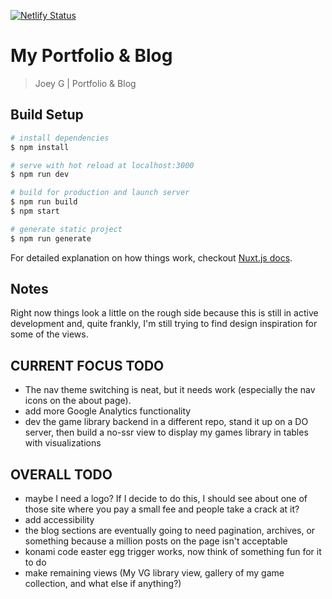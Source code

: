 [![Netlify Status](https://api.netlify.com/api/v1/badges/cfe5692f-e688-4f3e-a96d-9ea631808fe9/deploy-status)](https://app.netlify.com/sites/joeyg/deploys)

# My Portfolio & Blog

> Joey G | Portfolio & Blog

## Build Setup

```bash
# install dependencies
$ npm install

# serve with hot reload at localhost:3000
$ npm run dev

# build for production and launch server
$ npm run build
$ npm start

# generate static project
$ npm run generate
```

For detailed explanation on how things work, checkout [Nuxt.js docs](https://nuxtjs.org).

## Notes

Right now things look a little on the rough side because this is still in active development and, quite frankly, I'm still trying to find design inspiration for some of the views.

## CURRENT FOCUS TODO

- The nav theme switching is neat, but it needs work (especially the nav icons on the about page).
- add more Google Analytics functionality
- dev the game library backend in a different repo, stand it up on a DO server, then build a no-ssr view to display my games library in tables with visualizations

## OVERALL TODO

- maybe I need a logo? If I decide to do this, I should see about one of those site where you pay a small fee and people take a crack at it?
- add accessibility
- the blog sections are eventually going to need pagination, archives, or something because a million posts on the page isn't acceptable
- konami code easter egg trigger works, now think of something fun for it to do
- make remaining views (My VG library view, gallery of my game collection, and what else if anything?)
